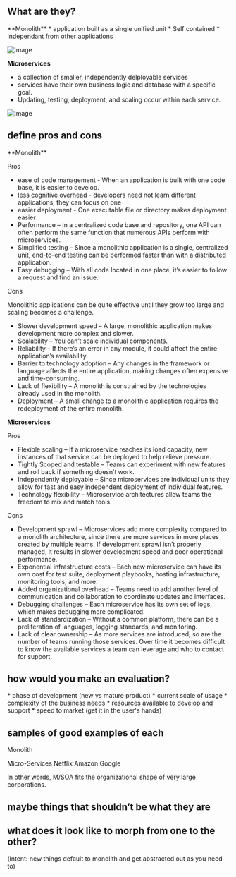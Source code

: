 <h2>What are they?</h2>
**Monolith**
* application built as a single unified unit
* Self contained
* independant from other applications

![image](https://user-images.githubusercontent.com/20523663/192886732-0db9a01f-4ce5-400d-a3b2-c6370e12c1f7.png)

**Microservices**
* a collection of smaller, independently delployable services
* services have their own business logic and database with a specific goal. 
* Updating, testing, deployment, and scaling occur within each service.

![image](https://user-images.githubusercontent.com/20523663/192887168-41006eca-562c-44a3-ac1d-7461265ad4dd.png)


<h2>define pros and cons</h2>
**Monolith**

Pros

* ease of code management -  When an application is built with one code base, it is easier to develop.
* less cognitive overhead - developers need not learn different applications, they can focus on one
* easier deployment - One executable file or directory makes deployment easier
* Performance – In a centralized code base and repository, one API can often perform the same function that numerous APIs perform with microservices.
* Simplified testing – Since a monolithic application is a single, centralized unit, end-to-end testing can be performed faster than with a distributed application. 
* Easy debugging – With all code located in one place, it’s easier to follow a request and find an issue.

Cons

Monolithic applications can be quite effective until they grow too large and scaling becomes a challenge. 
* Slower development speed – A large, monolithic application makes development more complex and slower.
* Scalability – You can’t scale individual components.
* Reliability – If there’s an error in any module, it could affect the entire application’s availability.
* Barrier to technology adoption – Any changes in the framework or language affects the entire application, making changes often expensive and time-consuming.
* Lack of flexibility – A monolith is constrained by the technologies already used in the monolith.
* Deployment – A small change to a monolithic application requires the redeployment of the entire monolith.

**Microservices**

Pros

* Flexible scaling – If a microservice reaches its load capacity, new instances of that service can be deployed to help relieve pressure.
* Tightly Scoped and testable – Teams can experiment with new features and roll back if something doesn’t work. 
* Independently deployable – Since microservices are individual units they allow for fast and easy independent deployment of individual features. 
* Technology flexibility – Microservice architectures allow teams the freedom to mix and match tools. 

Cons

* Development sprawl – Microservices add more complexity compared to a monolith architecture, since there are more services in more places created by multiple teams. If development sprawl isn’t properly managed, it results in slower development speed and poor operational performance. 
* Exponential infrastructure costs – Each new microservice can have its own cost for test suite, deployment playbooks, hosting infrastructure, monitoring tools, and more.
* Added organizational overhead – Teams need to add another level of communication and collaboration to coordinate updates and interfaces. 
* Debugging challenges – Each microservice has its own set of logs, which makes debugging more complicated.  
* Lack of standardization – Without a common platform, there can be a proliferation of languages, logging standards, and monitoring. 
* Lack of clear ownership – As more services are introduced, so are the number of teams running those services. Over time it becomes difficult to know the available services a team can leverage and who to contact for support.



<h2>how would you make an evaluation?</h2>
* phase of development (new vs mature product)
* current scale of usage
* complexity of the business needs
* resources available to develop and support
* speed to market (get it in the user's hands)

<h2>samples of good examples of each</h2>
Monolith


Micro-Services
Netflix
Amazon
Google

In other words, M/SOA fits the organizational shape of very large corporations. 
 
<h2>maybe things that shouldn’t be what they are</h2>

<h2>what does it look like to morph from one to the other?</h2>

(intent: new things default to monolith and get abstracted out as you need to)
